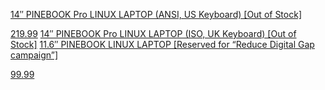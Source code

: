 [14″ PINEBOOK Pro LINUX LAPTOP (ANSI, US Keyboard) [Out of Stock]](https://pine64.com/product/14%e2%80%b3-pinebook-pro-linux-laptop-ansi-us-keyboard/)

[219.99](https://pine64.com/product/14%e2%80%b3-pinebook-pro-linux-laptop-ansi-us-keyboard/)
[14″ PINEBOOK Pro LINUX LAPTOP (ISO, UK Keyboard) [Out of Stock]](https://pine64.com/product/14%e2%80%b3-pinebook-pro-linux-laptop-iso-uk-keyboard/)
[11.6″ PINEBOOK LINUX LAPTOP [Reserved for “Reduce Digital Gap campaign”]](https://pine64.com/product/11-6-pinebook-linux-laptop/)

[99.99](https://pine64.com/product/11-6-pinebook-linux-laptop/)
